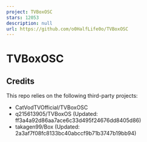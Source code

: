 ```yaml
---
project: TVBoxOSC
stars: 12053
description: null
url: https://github.com/o0HalfLife0o/TVBoxOSC
---
```


TVBoxOSC
========

Credits
-------

This repo relies on the following third-party projects:

-   CatVodTVOfficial/TVBoxOSC
-   q215613905/TVBoxOS (Updated: ff3a4a92d86aa7ace6c33d495f24676dd8405d86)
-   takagen99/Box (Updated: 2a3af7f08fc8133bc40abccf9b71b3747b19bb94)
